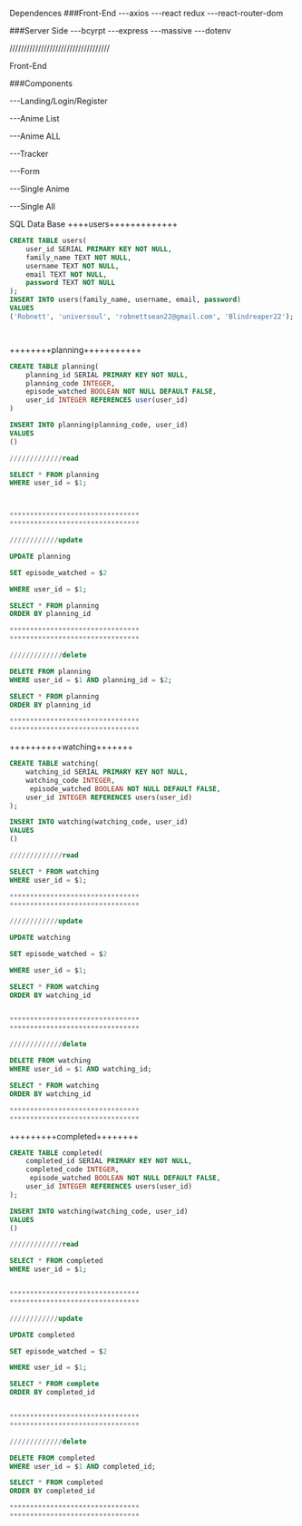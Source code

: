 Dependences
###Front-End
---axios
---react redux
---react-router-dom

###Server Side
---bcyrpt
---express
---massive
---dotenv

///////////////////////////////////

Front-End

###Components

---Landing/Login/Register

---Anime List

---Anime ALL

---Tracker

---Form

---Single Anime

---Single All

SQL Data Base
++++users+++++++++++++

```sql
CREATE TABLE users(
    user_id SERIAL PRIMARY KEY NOT NULL,
    family_name TEXT NOT NULL,
    username TEXT NOT NULL,
    email TEXT NOT NULL,
    password TEXT NOT NULL
);
INSERT INTO users(family_name, username, email, password)
VALUES
('Robnett', 'universoul', 'robnettsean22@gmail.com', 'Blindreaper22');




```

++++++++planning+++++++++++

```sql
CREATE TABLE planning(
    planning_id SERIAL PRIMARY KEY NOT NULL,
    planning_code INTEGER,
    episode_watched BOOLEAN NOT NULL DEFAULT FALSE,
    user_id INTEGER REFERENCES user(user_id)
)

INSERT INTO planning(planning_code, user_id)
VALUES
()

/////////////read

SELECT * FROM planning
WHERE user_id = $1;



********************************
********************************

////////////update

UPDATE planning

SET episode_watched = $2

WHERE user_id = $1;

SELECT * FROM planning
ORDER BY planning_id

********************************
********************************

/////////////delete

DELETE FROM planning
WHERE user_id = $1 AND planning_id = $2;

SELECT * FROM planning
ORDER BY planning_id

********************************
********************************

```

++++++++++watching+++++++

```sql
CREATE TABLE watching(
    watching_id SERIAL PRIMARY KEY NOT NULL,
    watching_code INTEGER,
     episode_watched BOOLEAN NOT NULL DEFAULT FALSE,
    user_id INTEGER REFERENCES users(user_id)
);

INSERT INTO watching(watching_code, user_id)
VALUES
()

/////////////read

SELECT * FROM watching
WHERE user_id = $1;

********************************
********************************

////////////update

UPDATE watching

SET episode_watched = $2

WHERE user_id = $1;

SELECT * FROM watching
ORDER BY watching_id


********************************
********************************

/////////////delete

DELETE FROM watching
WHERE user_id = $1 AND watching_id;

SELECT * FROM watching
ORDER BY watching_id

********************************
********************************

```

+++++++++completed++++++++

```sql
CREATE TABLE completed(
    completed_id SERIAL PRIMARY KEY NOT NULL,
    completed_code INTEGER,
     episode_watched BOOLEAN NOT NULL DEFAULT FALSE,
    user_id INTEGER REFERENCES users(user_id)
);

INSERT INTO watching(watching_code, user_id)
VALUES
()

/////////////read

SELECT * FROM completed
WHERE user_id = $1;


********************************
********************************

////////////update

UPDATE completed

SET episode_watched = $2

WHERE user_id = $1;

SELECT * FROM complete
ORDER BY completed_id


********************************
********************************

/////////////delete

DELETE FROM completed
WHERE user_id = $1 AND completed_id;

SELECT * FROM completed
ORDER BY completed_id

********************************
********************************

```
